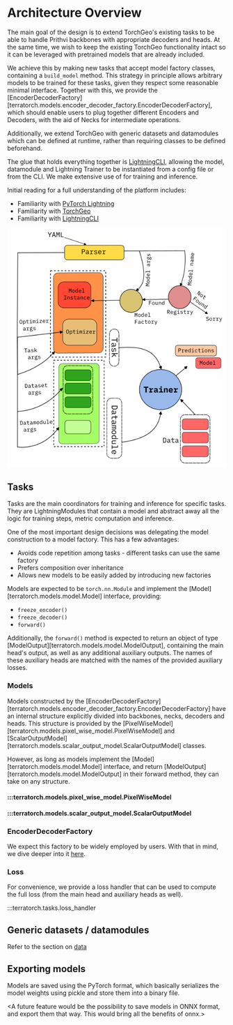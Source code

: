 # Architecture Overview

The main goal of the design is to extend TorchGeo's existing tasks to be able to handle Prithvi backbones with appropriate decoders and heads.
At the same time, we wish to keep the existing TorchGeo functionality intact so it can be leveraged with pretrained models that are already included.

We achieve this by making new tasks that accept model factory classes, containing a `build_model` method. This strategy in principle allows arbitrary models to be trained for these tasks, given they respect some reasonable minimal interface.
Together with this, we provide the [EncoderDecoderFactory][terratorch.models.encoder_decoder_factory.EncoderDecoderFactory], which should enable users to plug together different Encoders and Decoders, with the aid of Necks for intermediate operations.

Additionally, we extend TorchGeo with generic datasets and datamodules which can be defined at runtime, rather than requiring classes to be defined beforehand.

The glue that holds everything together is [LightningCLI](https://lightning.ai/docs/pytorch/stable/api/lightning.pytorch.cli.LightningCLI.html#lightning.pytorch.cli.LightningCLI), allowing the model, datamodule and Lightning Trainer to be instantiated from a config file or from the CLI. We make extensive use of for training and inference.

Initial reading for a full understanding of the platform includes:

- Familiarity with [PyTorch Lightning](https://lightning.ai/pytorch-lightning)
- Familiarity with [TorchGeo](https://torchgeo.readthedocs.io/en/stable/)
- Familiarity with [LightningCLI](https://lightning.ai/docs/pytorch/stable/api/lightning.pytorch.cli.LightningCLI.html#lightning.pytorch.cli.LightningCLI)

![TerraTorch's workflow](figs/scheme.webp)

## Tasks

Tasks are the main coordinators for training and inference for specific tasks. They are LightningModules that contain a model and abstract away all the logic for training steps, metric computation and inference.

One of the most important design decisions was delegating the model construction to a model factory. This has a few advantages:
    
- Avoids code repetition among tasks - different tasks can use the same factory
- Prefers composition over inheritance
- Allows new models to be easily added by introducing new factories

Models are expected to be `torch.nn.Module` and implement the [Model][terratorch.models.model.Model] interface, providing:
    
- `freeze_encoder()`
- `freeze_decoder()`
- `forward()`

Additionally, the `forward()` method is expected to return an object of type [ModelOutput][terratorch.models.model.ModelOutput], containing the main head's output, as well as any additional auxiliary outputs. The names of these auxiliary heads are matched with the names of the provided auxiliary losses.

### Models

Models constructed by the [EncoderDecoderFactory][terratorch.models.encoder_decoder_factory.EncoderDecoderFactory] have an internal structure explicitly divided into backbones, necks, decoders and heads. This structure is provided by the [PixelWiseModel][terratorch.models.pixel_wise_model.PixelWiseModel] and [ScalarOutputModel][terratorch.models.scalar_output_model.ScalarOutputModel] classes.

However, as long as models implement the [Model][terratorch.models.model.Model] interface, and return [ModelOutput][terratorch.models.model.ModelOutput] in their forward method, they can take on any structure.

#### :::terratorch.models.pixel_wise_model.PixelWiseModel
#### :::terratorch.models.scalar_output_model.ScalarOutputModel


### EncoderDecoderFactory

We expect this factory to be widely employed by users. With that in mind, we dive deeper into it [here](encoder_decoder_factory.md).

### Loss
For convenience, we provide a loss handler that can be used to compute the full loss (from the main head and auxiliary heads as well).

:::terratorch.tasks.loss_handler

## Generic datasets / datamodules
Refer to the section on [data](data.md)

## Exporting models
Models are saved using the PyTorch format, which basically serializes the model weights using pickle
and store them into a binary file. 

<A future feature would be the possibility to save models in ONNX format, and export them that way. This would bring all the benefits of onnx.>
